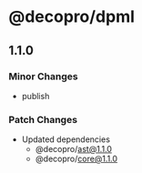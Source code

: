 # @decopro/dpml

## 1.1.0

### Minor Changes

- publish

### Patch Changes

- Updated dependencies
    - @decopro/ast@1.1.0
    - @decopro/core@1.1.0
